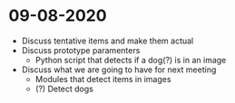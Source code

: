 # 09-08-2020
- Discuss tentative items and make them actual
- Discuss prototype paramenters
  - Python script that detects if a dog(?) is in an image
- Discuss what we are going to have for next meeting
  - Modules that detect items in images
  - (?) Detect dogs

